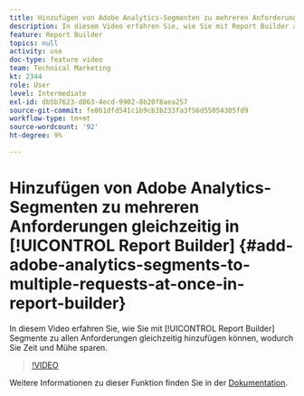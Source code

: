 ```yaml
---
title: Hinzufügen von Adobe Analytics-Segmenten zu mehreren Anforderungen gleichzeitig in Report Builder
description: In diesem Video erfahren Sie, wie Sie mit Report Builder alle Anforderungen gleichzeitig segmentieren können, sodass Sie Zeit und Mühe sparen.
feature: Report Builder
topics: null
activity: use
doc-type: feature video
team: Technical Marketing
kt: 2344
role: User
level: Intermediate
exl-id: db5b7623-d863-4ecd-9902-8b20f6aea257
source-git-commit: fe861dfd541c1b9cb3b233fa3f56d55054305fd9
workflow-type: tm+mt
source-wordcount: '92'
ht-degree: 9%

---
```


# Hinzufügen von Adobe Analytics-Segmenten zu mehreren Anforderungen gleichzeitig in [!UICONTROL Report Builder] {#add-adobe-analytics-segments-to-multiple-requests-at-once-in-report-builder}

In diesem Video erfahren Sie, wie Sie mit [!UICONTROL Report Builder] Segmente zu allen Anforderungen gleichzeitig hinzufügen können, wodurch Sie Zeit und Mühe sparen.

>[!VIDEO](https://video.tv.adobe.com/v/25445/?quality=12)

Weitere Informationen zu dieser Funktion finden Sie in der [Dokumentation](https://experienceleague.adobe.com/docs/analytics/analyze/report-builder/home.html?lang=en).
